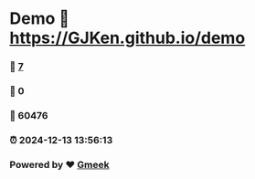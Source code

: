 # Demo :link: https://GJKen.github.io/demo 
### :page_facing_up: [7](https://GJKen.github.io/demo/tag.html) 
### :speech_balloon: 0 
### :hibiscus: 60476 
### :alarm_clock: 2024-12-13 13:56:13 
### Powered by :heart: [Gmeek](https://github.com/Meekdai/Gmeek)
